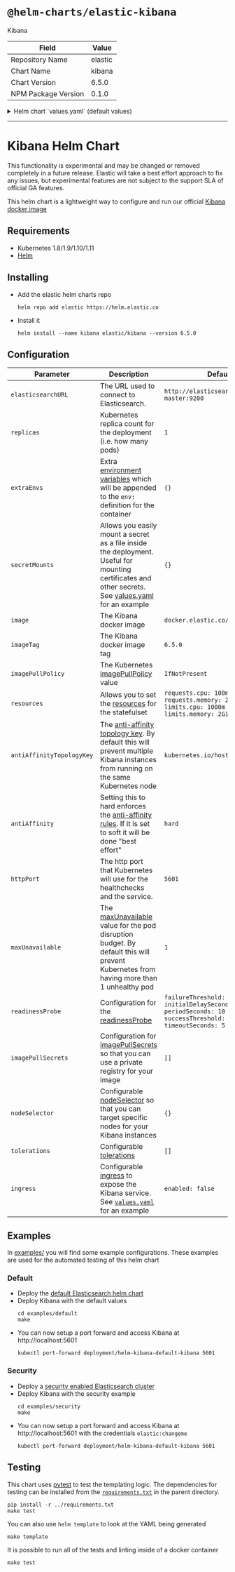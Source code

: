 # `@helm-charts/elastic-kibana`

Kibana

| Field               | Value   |
| ------------------- | ------- |
| Repository Name     | elastic |
| Chart Name          | kibana  |
| Chart Version       | 6.5.0   |
| NPM Package Version | 0.1.0   |

<details>

<summary>Helm chart `values.yaml` (default values)</summary>

```yaml
---
elasticsearchURL: 'http://elasticsearch-master:9200'

replicas: 1

# Extra environment variables to append to this nodeGroup
# This will be appended to the current 'env:' key. You can use any of the kubernetes env
# syntax here
extraEnvs:
#  - name: MY_ENVIRONMENT_VAR
#    value: the_value_goes_here

# A list of secrets and their paths to mount inside the pod
# This is useful for mounting certificates for security and for mounting
# the X-Pack license
secretMounts:
#  - name: elastic-certificates
#    secretName: elastic-certificates
#    path: /usr/share/elasticsearch/config/certs

image: 'docker.elastic.co/kibana/kibana'
imageTag: '6.5.0'
imagePullPolicy: 'IfNotPresent'

resources:
  requests:
    cpu: '100m'
    memory: '500m'
  limits:
    cpu: '1000m'
    memory: '1Gi'

# By default this will make sure two pods don't end up on the same node
# Changing this to a region would allow you to spread pods across regions
antiAffinityTopologyKey: 'kubernetes.io/hostname'

# Hard means that by default pods will only be scheduled if there are enough nodes for them
# and that they will never end up on the same node. Setting this to soft will do this "best effort"
antiAffinity: 'hard'

httpPort: 5601

# This is the max unavailable setting for the pod disruption budget
# The default value of 1 will make sure that kubernetes won't allow more than 1
# of your pods to be unavailable during maintenance
maxUnavailable: 1

service:
  type: ClusterIP
  port: 5601

ingress:
  enabled: false
  annotations:
    {}
    # kubernetes.io/ingress.class: nginx
    # kubernetes.io/tls-acme: "true"
  path: /
  hosts:
    - chart-example.local
  tls: []
  #  - secretName: chart-example-tls
  #    hosts:
  #      - chart-example.local

readinessProbe:
  failureThreshold: 3
  initialDelaySeconds: 10
  periodSeconds: 10
  successThreshold: 3
  timeoutSeconds: 5

imagePullSecrets: []
nodeSelector: {}
tolerations: []
affinity: {}
```

</details>

---

# Kibana Helm Chart

This functionality is experimental and may be changed or removed completely in a future release. Elastic will take a best effort approach to fix any issues, but experimental features are not subject to the support SLA of official GA features.

This helm chart is a lightweight way to configure and run our official [Kibana docker image](https://www.elastic.co/guide/en/kibana/current/docker.html)

## Requirements

- Kubernetes 1.8/1.9/1.10/1.11
- [Helm](https://helm.sh/)

## Installing

- Add the elastic helm charts repo
  ```
  helm repo add elastic https://helm.elastic.co
  ```
- Install it
  ```
  helm install --name kibana elastic/kibana --version 6.5.0
  ```

## Configuration

| Parameter                 | Description                                                                                                                                                                                                                                        | Default                                                                                                                   |
| ------------------------- | -------------------------------------------------------------------------------------------------------------------------------------------------------------------------------------------------------------------------------------------------- | ------------------------------------------------------------------------------------------------------------------------- |
| `elasticsearchURL`        | The URL used to connect to Elasticsearch.                                                                                                                                                                                                          | `http://elasticsearch-master:9200`                                                                                        |
| `replicas`                | Kubernetes replica count for the deployment (i.e. how many pods)                                                                                                                                                                                   | `1`                                                                                                                       |
| `extraEnvs`               | Extra [environment variables](https://kubernetes.io/docs/tasks/inject-data-application/define-environment-variable-container/#using-environment-variables-inside-of-your-config) which will be appended to the `env:` definition for the container | `{}`                                                                                                                      |
| `secretMounts`            | Allows you easily mount a secret as a file inside the deployment. Useful for mounting certificates and other secrets. See [values.yaml](./values.yaml) for an example                                                                              | `{}`                                                                                                                      |
| `image`                   | The Kibana docker image                                                                                                                                                                                                                            | `docker.elastic.co/kibana/kibana`                                                                                         |
| `imageTag`                | The Kibana docker image tag                                                                                                                                                                                                                        | `6.5.0`                                                                                                                   |
| `imagePullPolicy`         | The Kubernetes [imagePullPolicy](https://kubernetes.io/docs/concepts/containers/images/#updating-images) value                                                                                                                                     | `IfNotPresent`                                                                                                            |
| `resources`               | Allows you to set the [resources](https://kubernetes.io/docs/concepts/configuration/manage-compute-resources-container/) for the statefulset                                                                                                       | `requests.cpu: 100m`<br>`requests.memory: 2Gi`<br>`limits.cpu: 1000m`<br>`limits.memory: 2Gi`                             |
| `antiAffinityTopologyKey` | The [anti-affinity topology key](https://kubernetes.io/docs/concepts/configuration/assign-pod-node/#affinity-and-anti-affinity). By default this will prevent multiple Kibana instances from running on the same Kubernetes node                   | `kubernetes.io/hostname`                                                                                                  |
| `antiAffinity`            | Setting this to hard enforces the [anti-affinity rules](https://kubernetes.io/docs/concepts/configuration/assign-pod-node/#affinity-and-anti-affinity). If it is set to soft it will be done "best effort"                                         | `hard`                                                                                                                    |
| `httpPort`                | The http port that Kubernetes will use for the healthchecks and the service.                                                                                                                                                                       | `5601`                                                                                                                    |
| `maxUnavailable`          | The [maxUnavailable](https://kubernetes.io/docs/tasks/run-application/configure-pdb/#specifying-a-poddisruptionbudget) value for the pod disruption budget. By default this will prevent Kubernetes from having more than 1 unhealthy pod          | `1`                                                                                                                       |
| `readinessProbe`          | Configuration for the [readinessProbe](https://kubernetes.io/docs/tasks/configure-pod-container/configure-liveness-readiness-probes/)                                                                                                              | `failureThreshold: 3`<br>`initialDelaySeconds: 10`<br>`periodSeconds: 10`<br>`successThreshold: 3`<br>`timeoutSeconds: 5` |
| `imagePullSecrets`        | Configuration for [imagePullSecrets](https://kubernetes.io/docs/tasks/configure-pod-container/pull-image-private-registry/#create-a-pod-that-uses-your-secret) so that you can use a private registry for your image                               | `[]`                                                                                                                      |
| `nodeSelector`            | Configurable [nodeSelector](https://kubernetes.io/docs/concepts/configuration/assign-pod-node/#nodeselector) so that you can target specific nodes for your Kibana instances                                                                       | `{}`                                                                                                                      |
| `tolerations`             | Configurable [tolerations](https://kubernetes.io/docs/concepts/configuration/taint-and-toleration/)                                                                                                                                                | `[]`                                                                                                                      |
| `ingress`                 | Configurable [ingress](https://kubernetes.io/docs/concepts/services-networking/ingress/) to expose the Kibana service. See [`values.yaml`](./values.yaml) for an example                                                                           | `enabled: false`                                                                                                          |

## Examples

In [examples/](./examples) you will find some example configurations. These examples are used for the automated testing of this helm chart

### Default

- Deploy the [default Elasticsearch helm chart](../elasticsearch/README.md#default)
- Deploy Kibana with the default values
  ```
  cd examples/default
  make
  ```
- You can now setup a port forward and access Kibana at http://localhost:5601
  ```
  kubectl port-forward deployment/helm-kibana-default-kibana 5601
  ```

### Security

- Deploy a [security enabled Elasticsearch cluster](../elasticsearch/README.md#security)
- Deploy Kibana with the security example
  ```
  cd examples/security
  make
  ```
- You can now setup a port forward and access Kibana at http://localhost:5601 with the credentials `elastic:changeme`
  ```
  kubectl port-forward deployment/helm-kibana-default-kibana 5601
  ```

## Testing

This chart uses [pytest](https://docs.pytest.org/en/latest/) to test the templating logic. The dependencies for testing can be installed from the [`requirements.txt`](../requirements.txt) in the parent directory.

```
pip install -r ../requirements.txt
make test
```

You can also use `helm template` to look at the YAML being generated

```
make template
```

It is possible to run all of the tests and linting inside of a docker container

```
make test
```
